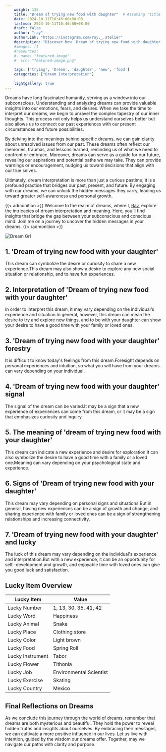 ```yaml
---
    weight: 135
    title: "Dream of trying new food with daughter"  # Assuming 'title' column exists
    date: 2024-10-11T10:46:00+08:00
    lastmod: 2024-10-11T10:46:00+08:00
    draft: false
    author: "ray"
    authorLink: "https://instagram.com/ray._.atelier"
    description: "Discover how 'Dream of trying new food with daughter' can interpret your future and uncover its significant meanings in your life."
    #images: []
    #resources:
    #- name: "featured-image"
    #  src: "featured-image.png"
    
    tags: ['trying', 'Dream', 'daughter', 'new', 'food']
    categories: ["Dream Interpretation"]
    
    lightgallery: true
---
```

    
Dreams have long fascinated humanity, serving as a window into our subconscious. Understanding and analyzing dreams can provide valuable insights into our emotions, fears, and desires. When we take the time to interpret our dreams, we begin to unravel the complex tapestry of our inner thoughts. This process not only helps us understand ourselves better but also allows us to connect our past experiences with our present circumstances and future possibilities.

By delving into the meanings behind specific dreams, we can gain clarity about unresolved issues from our past. These dreams often reflect our memories, traumas, and lessons learned, reminding us of what we need to confront or embrace. Moreover, dreams can serve as a guide for our future, revealing our aspirations and potential paths we may take. They can provide warnings or encouragement, nudging us toward decisions that align with our true selves.

Ultimately, dream interpretation is more than just a curious pastime; it is a profound practice that bridges our past, present, and future. By engaging with our dreams, we can unlock the hidden messages they carry, leading us toward greater self-awareness and personal growth.

{{< admonition >}}
Welcome to the realm of dreams, where I, [Ray](https://instagram.com/ray._.atelier), explore the intricacies of dream interpretation and meaning. Here, you’ll find insights that bridge the gap between your subconscious and conscious mind. Join me on a journey to uncover the hidden messages in your dreams.
{{< /admonition >}}

![Dream Grl](https://cdn.pixabay.com/photo/2017/11/02/03/35/gothic-2910057_1280.jpg "Dream Grl")

## 1. 'Dream of trying new food with your daughter'
This dream can symbolize the desire or curiosity to share a new experience.This dream may also show a desire to explore any new social situation or relationship, and to have fun experiences.

## 2. Interpretation of 'Dream of trying new food with your daughter'
In order to interpret this dream, it may vary depending on the individual's experience and situation.In general, however, this dream can mean the desire to try and explore new things, and to be with your daughter can show your desire to have a good time with your family or loved ones.

## 3. 'Dream of trying new food with your daughter' forestry
It is difficult to know today's feelings from this dream.Foresight depends on personal experiences and intuition, so what you will have from your dreams can vary depending on your individual.

## 4. 'Dream of trying new food with your daughter' signal
The signal of the dream can be varied.It may be a sign that a new experience of experiences can come from this dream, or it may be a sign that emphasizes curiosity and inquiry.

## 5. The meaning of 'dream of trying new food with your daughter'
This dream can indicate a new experience and desire for exploration.It can also symbolize the desire to have a good time with a family or a loved one.Meaning can vary depending on your psychological state and experience.

## 6. Signs of 'Dream of trying new food with your daughter'
This dream may vary depending on personal signs and situations.But in general, having new experiences can be a sign of growth and change, and sharing experience with family or loved ones can be a sign of strengthening relationships and increasing connectivity.

## 7. 'Dream of trying new food with your daughter' and lucky
The luck of this dream may vary depending on the individual's experience and interpretation.But with a new experience, it can be an opportunity for self -development and growth, and enjoyable time with loved ones can give you good luck and satisfaction.

## Lucky Item Overview
| Lucky Item          | Value              |
|---------------|--------------------|
| Lucky Number        | 1, 13, 30, 35, 41, 42  |
| Lucky Word          | Happiness |
| Lucky Animal        | Snake |
| Lucky Place         | Clothing store     |
| Lucky Color         | Light brown     |
| Lucky Food          | Spring Roll      |
| Lucky Instrument    | Tabor |
| Lucky Flower        | Tithonia    |
| Lucky Job           | Environmental Scientist       |
| Lucky Exercise      | Skating  |
| Lucky Country       | Mexico    |


##  Final Reflections on Dreams

As we conclude this journey through the world of dreams, remember that dreams are both mysterious and beautiful. They hold the power to reveal hidden truths and insights about ourselves. By embracing their messages, we can cultivate a more positive influence in our lives. Let us live with intention, guided by the wisdom our dreams offer. Together, may we navigate our paths with clarity and purpose.

